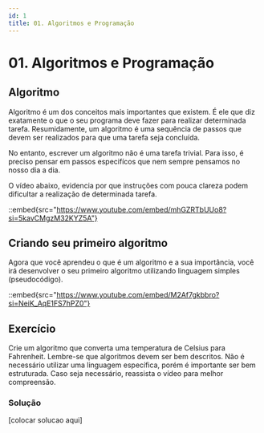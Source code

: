 ```yaml
---
id: 1
title: 01. Algoritmos e Programação
---
```

# 01. Algoritmos e Programação

## Algoritmo

Algoritmo é um dos conceitos mais importantes que existem. É ele que diz exatamente o que o seu programa deve fazer para realizar determinada tarefa. Resumidamente, um algoritmo é uma sequência de passos que devem ser realizados para que uma tarefa seja concluída.

No entanto, escrever um algoritmo não é uma tarefa trivial. Para isso, é preciso pensar em passos especifícos que nem sempre pensamos no nosso dia a dia.

O vídeo abaixo, evidencia por que instruções com pouca clareza podem dificultar a realização de determinada tarefa.

::embed{src="https://www.youtube.com/embed/mhGZRTbUUo8?si=5kavCMgzM32KYZ5A"}

## Criando seu primeiro algoritmo

Agora que você aprendeu o que é um algoritmo e a sua importância, você irá desenvolver o seu primeiro algoritmo utilizando linguagem simples (pseudocódigo).

::embed{src="https://www.youtube.com/embed/M2Af7gkbbro?si=NeiK_AqE1FS7hPZ0"}

## Exercício

Crie um algoritmo que converta uma temperatura de Celsius para Fahrenheit. Lembre-se que algoritmos devem ser bem descritos. Não é necessário utilizar uma linguagem específica, porém é importante ser bem estruturada. Caso seja necessário, reassista o vídeo para melhor compreensão.

### Solução

[colocar solucao aqui]